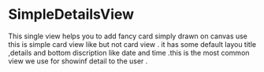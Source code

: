 # SimpleDetailsView

This single view helps you to add fancy card simply drawn on canvas use 
this is simple card view like but not card view . it has some default layou title ,details and bottom discription like date and time .this is the most common view we use for showinf detail to the user .
